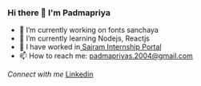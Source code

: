 ### Hi there 👋 I'm Padmapriya

<!--
**AAADHIRAAA/AAADHIRAAA** is a ✨ _special_ ✨ repository because its `README.md` (this file) appears on your GitHub profile.

Here are some ideas to get you started:
-->

- 🔭 I’m currently working on fonts sanchaya
- 🌱 I’m currently learning Nodejs, Reactjs
- 👯 I have worked in[ Sairam Internship Portal](https://github.com/Vishal-Marvel/internship-portal-backend)
- 📫 How to reach me: padmapriyas.2004@gmail.com

*Connect with me* 
  [Linkedin](https://www.linkedin.com/in/padmapriya-s-653445219/)
  <!--
- 🤔 I’m looking for help with ..
- 💬 Ask me about ...

- 😄 Pronouns: ...
- ⚡ Fun fact: ...
-->
